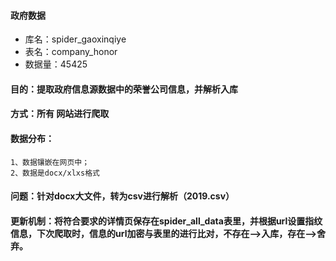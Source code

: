 #### 政府数据

- 库名：spider_gaoxinqiye
- 表名：company_honor
- 数据量：45425

#### 目的：提取政府信息源数据中的荣誉公司信息，并解析入库
#### 方式：所有 网站进行爬取

#### 数据分布： 
    1、数据镶嵌在网页中；
    2、数据是docx/xlxs格式
    
#### 问题：针对docx大文件，转为csv进行解析（2019.csv）

#### 更新机制：将符合要求的详情页保存在spider_all_data表里，并根据url设置指纹信息，下次爬取时，信息的url加密与表里的进行比对，不存在-->入库，存在-->舍弃。